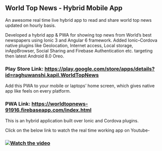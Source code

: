 

## World Top News - Hybrid Mobile App

An awesome real time live hybrid app to read and share world top news updated on hourly basis. 

Developed a hybrid app & PWA for showing top news from World’s best newspapers using Ionic 3 and Angular 6 framework. Added Ionic–Cordova native plugins like Geolocation, Internet access, Local storage, inAppBrowser, Social Sharing and Firebase Authentication etc. targeting then latest Android 8.0 Oreo. 

### Play Store Link: https://play.google.com/store/apps/details?id=raghuwanshi.kapil.WorldTopNews 

Add this PWA to your mobile or laptops’ home screen, which gives native app like feels on every platform. 
### PWA Link: https://worldtopnews-91916.firebaseapp.com/index.html

This is an hybrid application built over Ionic and Cordova plugins.
 
Click on the below link to watch the real time working app on Youtube-

### [![Watch the video](https://img.youtube.com/vi/T-D1KVIuvjA/maxresdefault.jpg)](https://youtu.be/NvgvNarb8VQ)
